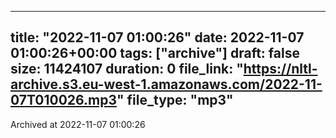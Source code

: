 
---
title: "2022-11-07 01:00:26"
date: 2022-11-07 01:00:26+00:00
tags: ["archive"]
draft: false
size: 11424107
duration: 0
file_link: "https://nltl-archive.s3.eu-west-1.amazonaws.com/2022-11-07T010026.mp3"
file_type: "mp3"
---
Archived at 2022-11-07 01:00:26
            